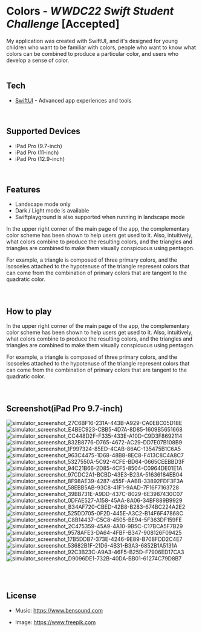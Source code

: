 # Colors - _WWDC22 Swift Student Challenge_ [Accepted]



My application was created with SwiftUI, and it's designed for young children who want to be familiar with colors, people who want to know what colors can be combined to produce a particular color, and users who develop a sense of color.  
<br/>

## Tech
- [SwiftUI] - Advanced app experiences and tools
<br/>


## Supported Devices 
- iPad Pro (9.7-inch) 
- iPad Pro (11-inch)
- iPad Pro (12.9-inch)
<br/>


## Features
- Landscape mode only
- Dark / Light mode is available
- Swiftplayground is also supported when running in landscape mode

In the upper right corner of the main page of the app, the complementary color scheme has been shown to help users get used to it.
Also, intuitively, what colors combine to produce the resulting colors, and the triangles and triangles are combined to make them visually conspicuous using pentagon.

For example, a triangle is composed of three primary colors, and the isosceles attached to the hypotenuse of the triangle represent colors that can come from the combination of primary colors that are tangent to the quadratic color.
<br/>
<br/>
<br/>

## How to play

In the upper right corner of the main page of the app, the complementary color scheme has been shown to help users get used to it.
Also, intuitively, what colors combine to produce the resulting colors, and the triangles and triangles are combined to make them visually conspicuous using pentagon.

For example, a triangle is composed of three primary colors, and the isosceles attached to the hypotenuse of the triangle represent colors that can come from the combination of primary colors that are tangent to the quadratic color.
<br/>
<br/>
<br/>


## Screenshot(iPad Pro 9.7-inch)

![simulator_screenshot_27C6BF16-231A-443B-A929-CA0EBC05D18E](https://user-images.githubusercontent.com/67509011/167242620-9647f28a-ed44-4e44-8ab0-2bce1b5b563d.png)
![simulator_screenshot_E4BEC923-CBB5-4D7A-8D85-1609B5651668](https://user-images.githubusercontent.com/67509011/167242623-2f17c39c-304e-41db-abc6-3d92cc0bd2a7.png)
![simulator_screenshot_CC448D2F-F335-433E-A10D-C9D3F8692114](https://user-images.githubusercontent.com/67509011/167242624-6f09265a-1a0b-42cc-a4de-b07019b9d27d.png)
![simulator_screenshot_832B8776-D765-4672-AC29-DD7E07B108B9](https://user-images.githubusercontent.com/67509011/167242626-f41b1c5e-880b-4a93-944a-be45c754dfa2.png)
![simulator_screenshot_1F997324-85ED-4CAB-86AC-135475B1C6A5](https://user-images.githubusercontent.com/67509011/167242627-80fd0dca-50a2-4594-a633-887a995a30e9.png)
![simulator_screenshot_963C4475-1D68-48B8-8EC8-F413C8C4A8C7](https://user-images.githubusercontent.com/67509011/167242629-04fa6983-17cb-4bea-9fed-a7d1749e3e50.png)
![simulator_screenshot_5327550A-5C92-4CFE-BD64-0665CEEBBD3F](https://user-images.githubusercontent.com/67509011/167242630-f58a796c-ca73-4c05-a299-bcd25d79b458.png)
![simulator_screenshot_94C21B66-2D85-4CF5-8504-C0964DE01E1A](https://user-images.githubusercontent.com/67509011/167242631-eb2b88ce-9716-4974-a4b9-e85be3e73d10.png)
![simulator_screenshot_97CDC2A1-BCBD-43E3-B23A-51636184EB04](https://user-images.githubusercontent.com/67509011/167242633-0bb86ef0-d8c6-42e4-b851-d198673215d0.png)
![simulator_screenshot_8F98AE39-4287-455F-AABB-33892FDF3F3A](https://user-images.githubusercontent.com/67509011/167242634-52b35c99-8bd3-4d3a-89eb-e4b493defff5.png)
![simulator_screenshot_58EBB5AB-93C8-41F1-9AAD-7F16F7163728](https://user-images.githubusercontent.com/67509011/167242637-68ce7b89-4df9-40e5-a9d0-e049e81d0a88.png)
![simulator_screenshot_39BB731E-A9DD-437C-8029-6E3987430C07](https://user-images.githubusercontent.com/67509011/167242638-8ba53cec-e8a8-414b-ada6-3ce465875bb0.png)
![simulator_screenshot_0DFAE527-A158-45AA-8A06-34BF889B9929](https://user-images.githubusercontent.com/67509011/167242639-2b0e308e-366d-4afc-aa91-3a16a2db52d7.png)
![simulator_screenshot_B34AF720-CBED-42B8-B283-674BC224A2E2](https://user-images.githubusercontent.com/67509011/167242640-19293beb-e58b-403c-b2fb-eef827342b82.png)
![simulator_screenshot_525DD705-0F2D-445E-A3C2-B14F6F47868C](https://user-images.githubusercontent.com/67509011/167242641-e68d4c10-84bf-410a-b24c-82ca6ec3a50b.png)
![simulator_screenshot_C8B14437-C5C8-4505-BE94-5F363DF159FE](https://user-images.githubusercontent.com/67509011/167242643-68e3d454-0f21-48da-9642-6cc82e61597c.png)
![simulator_screenshot_2C475359-45A9-4A10-9B5C-C17BCA5F7B29](https://user-images.githubusercontent.com/67509011/167242646-f0201072-a774-49c5-8d83-a3de3297a199.png)
![simulator_screenshot_9578AFE3-DA64-4FBF-B347-908126F09425](https://user-images.githubusercontent.com/67509011/167242647-51e0d880-0b5f-4f5b-826c-1e47961f7f6e.png)
![simulator_screenshot_17B5DDB7-373E-4246-9E89-B708FDD2C4E7](https://user-images.githubusercontent.com/67509011/167242728-4e511db8-f819-4846-b074-85a6f30ce843.png)
![simulator_screenshot_53682B1F-21D6-4B31-B3A3-6852B1A5131A](https://user-images.githubusercontent.com/67509011/167242737-0a2be013-f4c5-49ae-ad8d-b3725d1cf14d.png)
![simulator_screenshot_92C3B23C-A9A3-46F5-B25D-F7906ED17CA3](https://user-images.githubusercontent.com/67509011/167242770-a53797d4-d66e-4c9e-b759-6f56d0039e70.png)
![simulator_screenshot_D9096DE1-732B-40DA-BB01-61274C79D8B7](https://user-images.githubusercontent.com/67509011/167242733-2331b8b8-0fb9-4d2f-859d-9e34359a21e1.png)

<br/>
<br/>

## License
- Music: https://www.bensound.com
- Image: https://www.freepik.com


   [SwiftUI]: <https://developer.apple.com/xcode/swiftui/>
  

